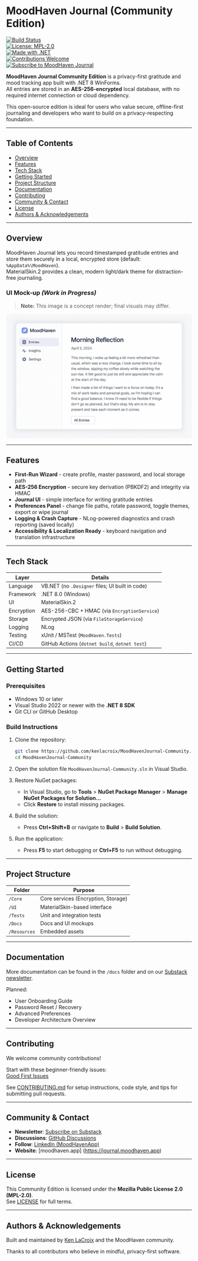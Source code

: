 # MoodHaven Journal (Community Edition)

[![Build Status](https://img.shields.io/github/actions/workflow/status/kenlacroix/MoodHavenJournal/ci.yml?branch=main)](https://github.com/kenlacroix/MoodHavenJournal/actions)  
[![License: MPL-2.0](https://img.shields.io/badge/License-MPL_2.0-brightgreen.svg)](LICENSE)  
[![Made with .NET](https://img.shields.io/badge/Made%20with-.NET%208-blueviolet)](https://dotnet.microsoft.com/en-us/download/dotnet/8.0)  
[![Contributions Welcome](https://img.shields.io/badge/contributions-welcome-orange.svg)](https://github.com/kenlacroix/MoodHavenJournal/issues?q=is%3Aissue+is%3Aopen+label%3A%22good+first+issue%22)  
[![Subscribe to MoodHaven Journal](https://img.shields.io/badge/Subscribe%20to-MoodHaven%20Journal-brightgreen)](https://moodhaven.substack.com/subscribe)

**MoodHaven Journal Community Edition** is a privacy-first gratitude and mood tracking app built with .NET 8 WinForms.  
All entries are stored in an **AES-256-encrypted** local database, with no required internet connection or cloud dependency.

This open-source edition is ideal for users who value secure, offline-first journaling and developers who want to build on a privacy-respecting foundation.

---

## Table of Contents

- [Overview](#overview)  
- [Features](#features)  
- [Tech Stack](#tech-stack)  
- [Getting Started](#getting-started)  
- [Project Structure](#project-structure)  
- [Documentation](#documentation)  
- [Contributing](#contributing)  
- [Community & Contact](#community--contact)  
- [License](#license)  
- [Authors & Acknowledgements](#authors--acknowledgements)  

---

## Overview

MoodHaven Journal lets you record timestamped gratitude entries and store them securely in a local, encrypted store (default: `%AppData%\MoodHaven`).  
MaterialSkin.2 provides a clean, modern light/dark theme for distraction-free journaling.

### UI Mock-up _(Work in Progress)_

> **Note:** This image is a concept render; final visuals may differ.

![MoodHaven UI Mock-up](/Docs/Assets/MoodBloom_UI_Mockup.png)

---

## Features

* **First-Run Wizard** - create profile, master password, and local storage path  
* **AES-256 Encryption** - secure key derivation (PBKDF2) and integrity via HMAC  
* **Journal UI** - simple interface for writing gratitude entries  
* **Preferences Panel** - change file paths, rotate password, toggle themes, export or wipe journal  
* **Logging & Crash Capture** - NLog-powered diagnostics and crash reporting (saved locally)  
* **Accessibility & Localization Ready** - keyboard navigation and translation infrastructure  

---

## Tech Stack

| Layer     | Details                                                     |
|-----------|-------------------------------------------------------------|
| Language  | VB.NET (no `.Designer` files; UI built in code)             |
| Framework | .NET 8.0 (Windows)                                           |
| UI        | MaterialSkin.2                                              |
| Encryption| AES-256-CBC + HMAC (via `EncryptionService`)                |
| Storage   | Encrypted JSON (via `FileStorageService`)                   |
| Logging   | NLog                                                        |
| Testing   | xUnit / MSTest (`MoodHaven.Tests`)                          |
| CI/CD     | GitHub Actions (`dotnet build`, `dotnet test`)              |

---

## Getting Started

### Prerequisites

- Windows 10 or later  
- Visual Studio 2022 or newer with the **.NET 8 SDK**  
- Git CLI or GitHub Desktop

### Build Instructions

1. Clone the repository:

   ```bash
   git clone https://github.com/kenlacroix/MoodHavenJournal-Community.git
   cd MoodHavenJournal-Community
   ```

2. Open the solution file `MoodHavenJournal-Community.sln` in Visual Studio.

3. Restore NuGet packages:
   - In Visual Studio, go to **Tools** > **NuGet Package Manager** > **Manage NuGet Packages for Solution...**
   - Click **Restore** to install missing packages.

4. Build the solution:
   - Press **Ctrl+Shift+B** or navigate to **Build** > **Build Solution**.

5. Run the application:
   - Press **F5** to start debugging or **Ctrl+F5** to run without debugging.

---

## Project Structure

| Folder              | Purpose                                |
|---------------------|----------------------------------------|
| `/Core`             | Core services (Encryption, Storage)    |
| `/UI`               | MaterialSkin-based interface            |
| `/Tests`            | Unit and integration tests             |
| `/Docs`             | Docs and UI mockups                    |
| `/Resources`        | Embedded assets                        |

---

## Documentation

More documentation can be found in the `/docs` folder and on our [Substack newsletter](https://moodhaven.substack.com/).

Planned:
- User Onboarding Guide  
- Password Reset / Recovery  
- Advanced Preferences  
- Developer Architecture Overview  

---

## Contributing

We welcome community contributions!

Start with these beginner-friendly issues:  
[Good First Issues](https://github.com/kenlacroix/MoodHavenJournal/issues?q=is%3Aissue+is%3Aopen+label%3A%22good+first+issue%22)

See [CONTRIBUTING.md](CONTRIBUTING.md) for setup instructions, code style, and tips for submitting pull requests.

---

## Community & Contact

- **Newsletter**: [Subscribe on Substack](https://moodhaven.substack.com)  
- **Discussions**: [GitHub Discussions](https://github.com/kenlacroix/MoodHavenJournal/discussions)  
- **Follow**: [LinkedIn (MoodHavenApp)](https://www.linkedin.com/company/moodhavenapp)
- **Website**: [moodhaven.app] (https://journal.moodhaven.app)
---

## License

This Community Edition is licensed under the **Mozilla Public License 2.0 (MPL-2.0)**.  
See [LICENSE](LICENSE) for full terms.

---

## Authors & Acknowledgements

Built and maintained by [Ken LaCroix](https://github.com/kenlacroix) and the MoodHaven community.

Thanks to all contributors who believe in mindful, privacy-first software.
